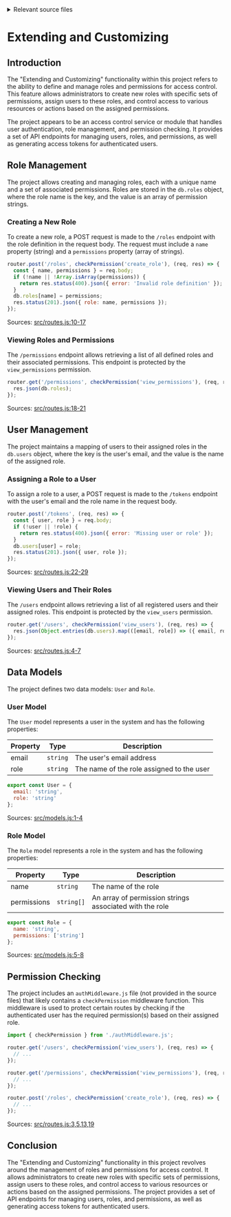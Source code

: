 <details>
<summary>Relevant source files</summary>

The following files were used as context for generating this wiki page:

- [src/routes.js](https://github.com/aanickode/access-control-service/blob/main/src/routes.js)
- [src/models.js](https://github.com/aanickode/access-control-service/blob/main/src/models.js)
</details>

# Extending and Customizing

## Introduction

The "Extending and Customizing" functionality within this project refers to the ability to define and manage roles and permissions for access control. This feature allows administrators to create new roles with specific sets of permissions, assign users to these roles, and control access to various resources or actions based on the assigned permissions.

The project appears to be an access control service or module that handles user authentication, role management, and permission checking. It provides a set of API endpoints for managing users, roles, and permissions, as well as generating access tokens for authenticated users.

## Role Management

The project allows creating and managing roles, each with a unique name and a set of associated permissions. Roles are stored in the `db.roles` object, where the role name is the key, and the value is an array of permission strings.

### Creating a New Role

To create a new role, a POST request is made to the `/roles` endpoint with the role definition in the request body. The request must include a `name` property (string) and a `permissions` property (array of strings).

```javascript
router.post('/roles', checkPermission('create_role'), (req, res) => {
  const { name, permissions } = req.body;
  if (!name || !Array.isArray(permissions)) {
    return res.status(400).json({ error: 'Invalid role definition' });
  }
  db.roles[name] = permissions;
  res.status(201).json({ role: name, permissions });
});
```

Sources: [src/routes.js:10-17]()

### Viewing Roles and Permissions

The `/permissions` endpoint allows retrieving a list of all defined roles and their associated permissions. This endpoint is protected by the `view_permissions` permission.

```javascript
router.get('/permissions', checkPermission('view_permissions'), (req, res) => {
  res.json(db.roles);
});
```

Sources: [src/routes.js:18-21]()

## User Management

The project maintains a mapping of users to their assigned roles in the `db.users` object, where the key is the user's email, and the value is the name of the assigned role.

### Assigning a Role to a User

To assign a role to a user, a POST request is made to the `/tokens` endpoint with the user's email and the role name in the request body.

```javascript
router.post('/tokens', (req, res) => {
  const { user, role } = req.body;
  if (!user || !role) {
    return res.status(400).json({ error: 'Missing user or role' });
  }
  db.users[user] = role;
  res.status(201).json({ user, role });
});
```

Sources: [src/routes.js:22-29]()

### Viewing Users and Their Roles

The `/users` endpoint allows retrieving a list of all registered users and their assigned roles. This endpoint is protected by the `view_users` permission.

```javascript
router.get('/users', checkPermission('view_users'), (req, res) => {
  res.json(Object.entries(db.users).map(([email, role]) => ({ email, role })));
});
```

Sources: [src/routes.js:4-7]()

## Data Models

The project defines two data models: `User` and `Role`.

### User Model

The `User` model represents a user in the system and has the following properties:

| Property | Type     | Description |
|----------|----------|-------------|
| email    | `string` | The user's email address |
| role     | `string` | The name of the role assigned to the user |

```javascript
export const User = {
  email: 'string',
  role: 'string'
};
```

Sources: [src/models.js:1-4]()

### Role Model

The `Role` model represents a role in the system and has the following properties:

| Property    | Type       | Description |
|-------------|------------|-------------|
| name        | `string`   | The name of the role |
| permissions | `string[]` | An array of permission strings associated with the role |

```javascript
export const Role = {
  name: 'string',
  permissions: ['string']
};
```

Sources: [src/models.js:5-8]()

## Permission Checking

The project includes an `authMiddleware.js` file (not provided in the source files) that likely contains a `checkPermission` middleware function. This middleware is used to protect certain routes by checking if the authenticated user has the required permission(s) based on their assigned role.

```javascript
import { checkPermission } from './authMiddleware.js';

router.get('/users', checkPermission('view_users'), (req, res) => {
  // ...
});

router.get('/permissions', checkPermission('view_permissions'), (req, res) => {
  // ...
});

router.post('/roles', checkPermission('create_role'), (req, res) => {
  // ...
});
```

Sources: [src/routes.js:3,5,13,19]()

## Conclusion

The "Extending and Customizing" functionality in this project revolves around the management of roles and permissions for access control. It allows administrators to create new roles with specific sets of permissions, assign users to these roles, and control access to various resources or actions based on the assigned permissions. The project provides a set of API endpoints for managing users, roles, and permissions, as well as generating access tokens for authenticated users.